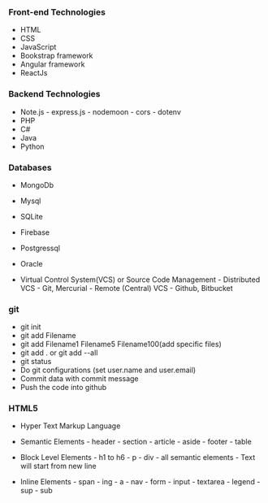 ### Front-end Technologies

- HTML
- CSS
- JavaScript
- Bookstrap framework
- Angular framework
- ReactJs

### Backend Technologies

- Note.js
         - express.js
         - nodemoon
         - cors
         - dotenv
- PHP
- C#
- Java
- Python

### Databases

- MongoDb
- Mysql
- SQLite
- Firebase
- Postgressql
- Oracle
 
- Virtual Control System(VCS) or Source Code Management
         - Distributed VCS
                 - Git, Mercurial
         - Remote (Central) VCS
                 - Github, Bitbucket

### git

- git init
- git add Filename
- git add Filename1 Filename5 Filename100(add specific files)
- git add . or git add --all
- git status
- Do git configurations (set user.name and user.email)
- Commit data with commit message
- Push the code into github

### HTML5

- Hyper Text Markup Language
- Semantic Elements
          - header
          - section
          - article
          - aside
          - footer
          - table

- Block Level Elements
          - h1 to h6
          - p
          - div
          - all semantic elements
          - Text will start from new line
          
- Inline Elements
          - span
          - ing
          - a 
          - nav
          - form
          - input
          - textarea
          - legend
          - sup
          - sub
